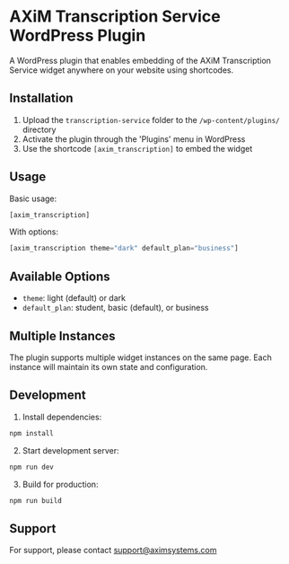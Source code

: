 # AXiM Transcription Service WordPress Plugin

A WordPress plugin that enables embedding of the AXiM Transcription Service widget anywhere on your website using shortcodes.

## Installation

1. Upload the `transcription-service` folder to the `/wp-content/plugins/` directory
2. Activate the plugin through the 'Plugins' menu in WordPress
3. Use the shortcode `[axim_transcription]` to embed the widget

## Usage

Basic usage:
```php
[axim_transcription]
```

With options:
```php
[axim_transcription theme="dark" default_plan="business"]
```

## Available Options

- `theme`: light (default) or dark
- `default_plan`: student, basic (default), or business

## Multiple Instances

The plugin supports multiple widget instances on the same page. Each instance will maintain its own state and configuration.

## Development

1. Install dependencies:
```bash
npm install
```

2. Start development server:
```bash
npm run dev
```

3. Build for production:
```bash
npm run build
```

## Support

For support, please contact support@aximsystems.com